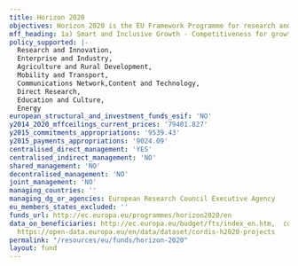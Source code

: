 ```yaml
---
title: Horizon 2020
objectives: Horizon 2020 is the EU Framework Programme for research and innovation.
mff_heading: 1a) Smart and Inclusive Growth - Competitiveness for growth and jobs
policy_supported: |-
  Research and Innovation,
  Enterprise and Industry,
  Agriculture and Rural Development,
  Mobility and Transport,
  Communications Network,Content and Technology,
  Direct Research,
  Education and Culture,
  Energy
european_structural_and_investment_funds_esif: 'NO'
y2014_2020_mffceilings_current_prices: '79401.827'
y2015_commitments_appropriations: '9539.43'
y2015_payments_appropriations: '9024.09'
centralised_direct_management: 'YES'
centralised_indirect_management: 'NO'
shared_management: 'NO'
decentralised_management: 'NO'
joint_management: 'NO'
managing_countries: ''
managing_dg_or_agencies: European Research Council Executive Agency
eu_members_states_excluded: ''
funds_url: http://ec.europa.eu/programmes/horizon2020/en
data_on_beneficiaries: http://ec.europa.eu/budget/fts/index_en.htm,  cordis.europa.eu,
  https://open-data.europa.eu/en/data/dataset/cordis-h2020-projects
permalink: "/resources/eu/funds/horizon-2020"
layout: fund
---
```


